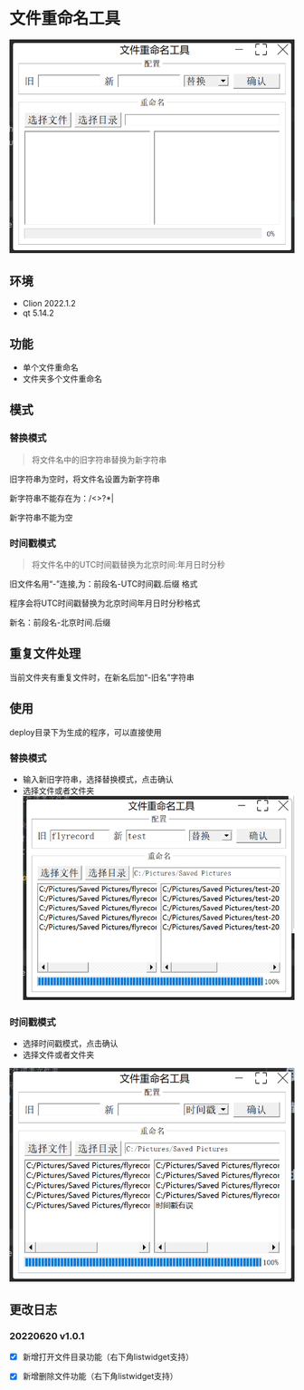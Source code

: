 # 文件重命名工具
![](./assets/img.png)
## 环境
- Clion 2022.1.2
- qt 5.14.2

## 功能
- 单个文件重命名
- 文件夹多个文件重命名

## 模式
### 替换模式
> 将文件名中的旧字符串替换为新字符串

旧字符串为空时，将文件名设置为新字符串

新字符串不能存在为：/\<>?*|

新字符串不能为空

### 时间戳模式

> 将文件名中的UTC时间戳替换为北京时间:年月日时分秒

旧文件名用“-”连接,为：前段名-UTC时间戳.后缀 格式

程序会将UTC时间戳替换为北京时间年月日时分秒格式

新名：前段名-北京时间.后缀

## 重复文件处理
当前文件夹有重复文件时，在新名后加“-旧名”字符串

## 使用
deploy目录下为生成的程序，可以直接使用
### 替换模式
- 输入新旧字符串，选择替换模式，点击确认
- 选择文件或者文件夹
![](./assets/img_2.png)

### 时间戳模式
- 选择时间戳模式，点击确认
- 选择文件或者文件夹

![](./assets/img_1.png)

## 更改日志
### 20220620 v1.0.1
- [x] 新增打开文件目录功能（右下角listwidget支持）
- [x] 新增删除文件功能（右下角listwidget支持）


